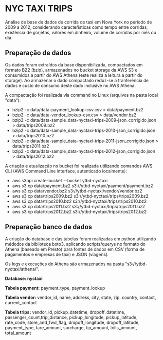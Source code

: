 # NYC TAXI TRIPS

Análise de base de dados de corrida de taxi em Nova York no período de 2009 a 2012, considerando caracteŕisticas como tempo entre corridas, existência de gorjetas, valores em dinheiro, volume de corridas por mês ou dia.


## Preparação de dados

Os dados foram extraídos da base disponibilizada, compactados em formato BZ2 (bzip), armazenados no bucket storage da AWS S3 e consumidos a partir do AWS Athena (este realiza a leitura a partir do storage). Ao armazenar o dado compactado reduz-se a tranferência de dados e custo de  consumo deste dado inclusive no AWS Athena.

A compactação foi realizada via command no Linux (arquivos na pasta local "data"):

- bzip2 -c data/data-payment_lookup-csv.csv > data/payment.bz2
- bzip2 -c data/data-vendor_lookup-csv.csv > data/vendor.bz2
- bzip2 -c data/data-sample_data-nyctaxi-trips-2009-json_corrigido.json > data/trips2009.bz2
- bzip2 -c data/data-sample_data-nyctaxi-trips-2010-json_corrigido.json > data/trips2010.bz2
- bzip2 -c data/data-sample_data-nyctaxi-trips-2011-json_corrigido.json > data/trips2011.bz2
- bzip2 -c data/data-sample_data-nyctaxi-trips-2012-json_corrigido.json > data/trips2012.bz2

A criação e atualização no bucket foi realizada utilizando comandos AWS CLI (AWS Command Line Interface, autenticado localmente):

- aws s3api create-bucket --bucket ytbd-nyctaxi
- aws s3 cp data/payment.bz2 s3://ytbd-nyctaxi/payment/payment.bz2
- aws s3 cp data/vendor.bz2 s3://ytbd-nyctaxi/vendor/vendor.bz2
- aws s3 cp data/trips2009.bz2 s3://ytbd-nyctaxi/trips/trips2009.bz2
- aws s3 cp data/trips2010.bz2 s3://ytbd-nyctaxi/trips/trips2010.bz2
- aws s3 cp data/trips2011.bz2 s3://ytbd-nyctaxi/trips/trips2011.bz2
- aws s3 cp data/trips2012.bz2 s3://ytbd-nyctaxi/trips/trips2012.bz2


## Preparação banco de dados

A criação do database e das tabelas foram realizadas em python utilizando médodos da biblioteca boto3, aplicando scripts/querys no formato do Athena (baseado em Presto) para fontes de dados em CSV (forma de pagamentos e empresas de taxi) e JSON (viagens).

Os logs e execuções do Athena são armazenados na pasta "s3://ytbd-nyctaxi/athena/".

**Database: nyctaxi**

**Tabela payment:** payment_type, payment_lookup

**Tabela vendor:** vendor_id, name, address, city, state, zip, country, contact, current_contact

**Tabela trips:** vendor_id, pickup_datetime, dropoff_datetime, passenger_count,trip_distance, pickup_longitude, pickup_latitude, rate_code, store_and_fwd_flag, dropoff_longitude, dropoff_latitude, payment_type, fare_amount, surcharge, tip_amount, tolls_amount, total_amount
